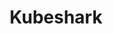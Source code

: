 ---
codehost: https://github.com/https://github.com/kubeshark/kubeshark
logohandle: kubesharkco
sort: kubeshark
title: Kubeshark
twitter: https://x.com/kubeshark_oss
website: https://kubeshark.co/
---